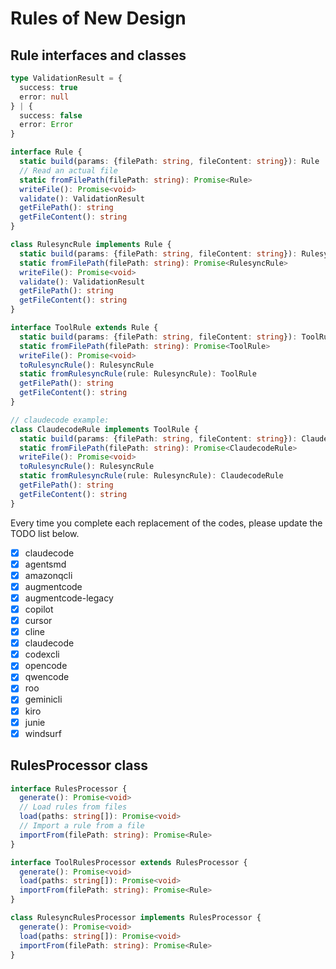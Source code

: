 # Rules of New Design

## Rule interfaces and classes

```ts
type ValidationResult = {
  success: true
  error: null
} | {
  success: false
  error: Error
}

interface Rule {
  static build(params: {filePath: string, fileContent: string}): Rule
  // Read an actual file
  static fromFilePath(filePath: string): Promise<Rule>
  writeFile(): Promise<void>
  validate(): ValidationResult
  getFilePath(): string
  getFileContent(): string
}

class RulesyncRule implements Rule {
  static build(params: {filePath: string, fileContent: string}): RulesyncRule
  static fromFilePath(filePath: string): Promise<RulesyncRule>
  writeFile(): Promise<void>
  validate(): ValidationResult
  getFilePath(): string
  getFileContent(): string
}

interface ToolRule extends Rule {
  static build(params: {filePath: string, fileContent: string}): ToolRule
  static fromFilePath(filePath: string): Promise<ToolRule>
  writeFile(): Promise<void>
  toRulesyncRule(): RulesyncRule
  static fromRulesyncRule(rule: RulesyncRule): ToolRule
  getFilePath(): string
  getFileContent(): string
}

// claudecode example:
class ClaudecodeRule implements ToolRule {
  static build(params: {filePath: string, fileContent: string}): ClaudecodeRule
  static fromFilePath(filePath: string): Promise<ClaudecodeRule>
  writeFile(): Promise<void>
  toRulesyncRule(): RulesyncRule
  static fromRulesyncRule(rule: RulesyncRule): ClaudecodeRule
  getFilePath(): string
  getFileContent(): string
}
```

Every time you complete each replacement of the codes, please update the TODO list below.

- [x] claudecode
- [x] agentsmd
- [x] amazonqcli
- [x] augmentcode
- [x] augmentcode-legacy
- [x] copilot
- [x] cursor
- [x] cline
- [x] claudecode
- [x] codexcli
- [x] opencode
- [x] qwencode
- [x] roo
- [x] geminicli
- [x] kiro
- [x] junie
- [x] windsurf

## RulesProcessor class

```ts
interface RulesProcessor {
  generate(): Promise<void>
  // Load rules from files
  load(paths: string[]): Promise<void>
  // Import a rule from a file
  importFrom(filePath: string): Promise<Rule>
}

interface ToolRulesProcessor extends RulesProcessor {
  generate(): Promise<void>
  load(paths: string[]): Promise<void>
  importFrom(filePath: string): Promise<Rule>
}

class RulesyncRulesProcessor implements RulesProcessor {
  generate(): Promise<void>
  load(paths: string[]): Promise<void>
  importFrom(filePath: string): Promise<Rule>
}
```

